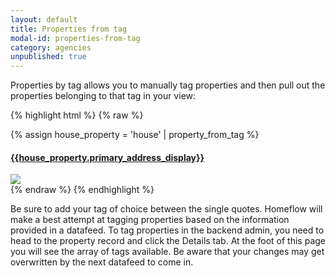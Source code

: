 ```yaml
---
layout: default
title: Properties from tag
modal-id: properties-from-tag
category: agencies
unpublished: true
---
```

Properties by tag allows you to manually tag properties and then pull out the properties belonging to that tag in your view:

{% highlight html %}
{% raw %}
<div class="span3">
 {% assign house_property = 'house' | property_from_tag %}
 <a href="{{house_property | url_for_property}}">
  <h4>{{house_property.primary_address_display}}</h4>
  <div class="panel-pic">    
   <img src="{{house_property.photos.first | url_for_property_asset : 'thumb_large' }}" />
  </div>
 </a>
</div>
{% endraw %}
{% endhighlight %}

Be sure to add your tag of choice between the single quotes. Homeflow will make a best attempt at tagging properties based on the information provided in a datafeed. To tag properties in the backend admin, you need to head to the property record and click the Details tab. At the foot of this page you will see the array of tags available. Be aware that your changes may get overwritten by the next datafeed to come in.